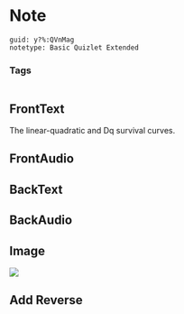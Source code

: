 # Note
```
guid: y?%:QVnMag
notetype: Basic Quizlet Extended
```

### Tags
```
```

## FrontText
The linear-quadratic and Dq survival curves.

## FrontAudio


## BackText


## BackAudio


## Image
<div><img src="quizlet-CLnISoxzFW7My3wIL3C4Yg.png"></div>

## Add Reverse

